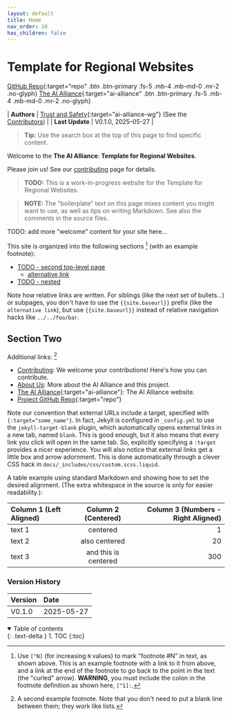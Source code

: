 ```yaml
---
layout: default
title: Home
nav_order: 10
has_children: false
---
```


# Template for Regional Websites

[GitHub Repo](https://github.com/The-AI-Alliance/regional-template){:target="repo" .btn .btn-primary .fs-5 .mb-4 .mb-md-0 .mr-2 .no-glyph}
[The AI Alliance](https://thealliance.ai){:target="ai-alliance" .btn .btn-primary .fs-5 .mb-4 .mb-md-0 .mr-2 .no-glyph} 

| **Authors**     | [Trust and Safety](https://thealliance.ai){:target="ai-alliance-wg"} (See the [Contributors]({{site.baseurl}}/contributing/#contributors)) |
| **Last Update** | V0.1.0, 2025-05-27 |

> **Tip:** Use the search box at the top of this page to find specific content.

Welcome to the **The AI Alliance**: **Template for Regional Websites**. 

Please join us! See our [contributing]({{site.baseurl}}/contributing) page for details.

> **TODO:** This is a work-in-progress website for the Template for Regional Websites.

> **NOTE:** The "boilerplate" text on this page mixes content you might want to use, as well as tips on writing Markdown. See also the comments in the source files.

TODO: add more "welcome" content for your site here...

This site is organized into the following sections [^1] (with an example footnote):

* [TODO - second top-level page]({{site.baseurl}}/second_page)
    * [alternative link](second_page)
* [TODO - nested]({{site.baseurl}}/nested/nested)

Note how relative links are written. For siblings (like the next set of bullets...) or subpages, you don't have to use the `{{site.baseurl}}` prefix (like the `alternative link`), but use `{{site.baseurl}}` instead of relative navigation hacks like `../../foo/bar`.

## Section Two

Additional links: [^2]

* [Contributing]({{site.baseurl}}/contributing): We welcome your contributions! Here's how you can contribute.
* [About Us]({{site.baseurl}}/about): More about the AI Alliance and this project.
* [The AI Alliance](https://thealliance.ai){:target="ai-alliance"}: The AI Alliance website.
* [Project GitHub Repo](https://github.com/The-AI-Alliance/regional-template){:target="repo"}

Note our convention that external URLs include a target, specified with `{:target="some_name"}`. In fact, Jekyll is configured in `_config.yml` to use the `jekyll-target-blank` plugin, which automatically opens external links in a new tab, named `blank`. This is good enough, but it also means that every link you click will open in the same tab. So, explicitly specifying a `:target` provides a nicer experience. You will also notice that external links get a little box and arrow adornment. This is done automatically through a clever CSS hack in `docs/_includes/css/custom.scss.liquid`.

A table example using standard Markdown and showing how to set the desired alignment. (The extra whitespace in the source is only for easier readability.):

| Column 1 (Left Aligned) | Column 2 (Centered) | Column 3 (Numbers - Right Aligned) |
| :------- | :------------------: | -----: |
| text 1   | centered             | 1      |
| text 2   | also centered        | 20     |
| text 3   | and this is centered | 300    |

### Version History

| Version  | Date       |
| :------- | :--------- |
| V0.1.0   | 2025-05-27 |

[^1]: Use `[^N]` (for increasing `N` values) to mark "footnote #N" in text, as shown above. This is an example footnote with a link to it from above, and a link at the end of the footnote to go back to the point in the text (the "curled" arrow). **WARNING**, you must include the colon in the footnote definition as shown here, `[^1]:`.
[^2]: A second example footnote. Note that you don't need to put a blank line between them; they work like lists.

<!-- 
Use the following construct anywhere in the page to automatically
show a table of contents for the sections on the page. This is 
_different_ than a list of child pages (i.e., separate markdown files).
That list is always shown at the bottom automatically, as defined in
the default.html template file.
-->

<details open markdown="block">
  <summary>
    Table of contents
  </summary>
  {: .text-delta }
1. TOC
{:toc}
</details>
